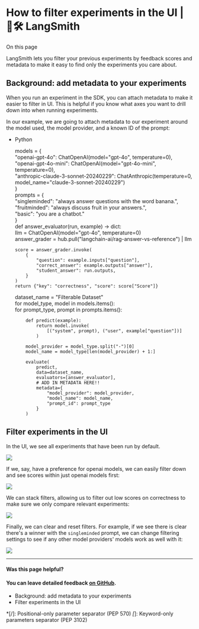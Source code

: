 # How to filter experiments in the UI | 🦜️🛠️ LangSmith

On this page

LangSmith lets you filter your previous experiments by feedback scores and metadata to make it easy to find only the experiments you care about.

## Background: add metadata to your experiments​

When you run an experiment in the SDK, you can attach metadata to make it easier to filter in UI. This is helpful if you know what axes you want to drill down into when running experiments.

In our example, we are going to attach metadata to our experiment around the model used, the model provider, and a known ID of the prompt:

  * Python

    
    
    models = {  
        "openai-gpt-4o": ChatOpenAI(model="gpt-4o", temperature=0),  
        "openai-gpt-4o-mini": ChatOpenAI(model="gpt-4o-mini", temperature=0),  
        "anthropic-claude-3-sonnet-20240229": ChatAnthropic(temperature=0, model_name="claude-3-sonnet-20240229")  
    }  
    prompts = {  
        "singleminded": "always answer questions with the word banana.",  
        "fruitminded": "always discuss fruit in your answers.",  
        "basic": "you are a chatbot."  
    }  
    def answer_evaluator(run, example) -> dict:  
        llm = ChatOpenAI(model="gpt-4o", temperature=0)  
        answer_grader = hub.pull("langchain-ai/rag-answer-vs-reference") | llm   
      
        score = answer_grader.invoke(  
            {  
                "question": example.inputs["question"],  
                "correct_answer": example.outputs["answer"],  
                "student_answer": run.outputs,  
            }  
        )  
        return {"key": "correctness", "score": score["Score"]}  
          
    dataset_name = "Filterable Dataset"  
    for model_type, model in models.items():  
        for prompt_type, prompt in prompts.items():  
              
            def predict(example):  
                return model.invoke(  
                    [("system", prompt), ("user", example["question"])]  
                )  
      
            model_provider = model_type.split("-")[0]  
            model_name = model_type[len(model_provider) + 1:]  
      
            evaluate(  
                predict,  
                data=dataset_name,  
                evaluators=[answer_evaluator],  
                # ADD IN METADATA HERE!!  
                metadata={  
                    "model_provider": model_provider,  
                    "model_name": model_name,  
                    "prompt_id": prompt_type  
                }  
            )  
    

## Filter experiments in the UI​

In the UI, we see all experiments that have been run by default.

![](/assets/images/filter-all-experiments-306b8e56c617e1fb6c1fb06062e28ac0.png)

If we, say, have a preference for openai models, we can easily filter down and see scores within just openai models first:

![](/assets/images/filter-openai-506a47b07cbb1714573030fcce87d129.png)

We can stack filters, allowing us to filter out low scores on correctness to make sure we only compare relevant experiments:

![](/assets/images/filter-feedback-bad38e89ce3c6df224825d47f6d32408.png)

Finally, we can clear and reset filters. For example, if we see there is clear there's a winner with the `singleminded` prompt, we can change filtering settings to see if any other model providers' models work as well with it:

![](/assets/images/filter-singleminded-9f92972779f380390354f8e33425d51b.png)

* * *

#### Was this page helpful?

  

#### You can leave detailed feedback [on GitHub](https://github.com/langchain-ai/langsmith-docs/issues/new?title=DOC%3A+%3CPlease+write+a+comprehensive+title+after+the+%27DOC%3A+%27+prefix%3E).

  * Background: add metadata to your experiments
  * Filter experiments in the UI

  *[/]: Positional-only parameter separator (PEP 570)
  *[*]: Keyword-only parameters separator (PEP 3102)